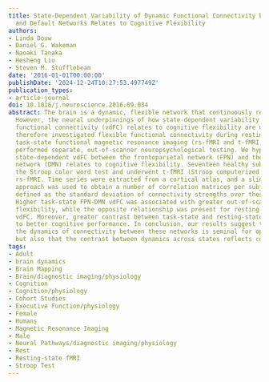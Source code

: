```yaml
---
title: State-Dependent Variability of Dynamic Functional Connectivity between Frontoparietal
  and Default Networks Relates to Cognitive Flexibility
authors:
- Linda Douw
- Daniel G. Wakeman
- Naoaki Tanaka
- Hesheng Liu
- Steven M. Stufflebeam
date: '2016-01-01T00:00:00'
publishDate: '2024-12-24T10:27:53.497749Z'
publication_types:
- article-journal
doi: 10.1016/j.neuroscience.2016.09.034
abstract: The brain is a dynamic, flexible network that continuously reconfigures.
  However, the neural underpinnings of how state-dependent variability of dynamic
  functional connectivity (vdFC) relates to cognitive flexibility are unclear. We
  therefore investigated flexible functional connectivity during resting-state and
  task-state functional magnetic resonance imaging (rs-fMRI and t-fMRI, resp.) and
  performed separate, out-of-scanner neuropsychological testing. We hypothesize that
  state-dependent vdFC between the frontoparietal network (FPN) and the default mode
  network (DMN) relates to cognitive flexibility. Seventeen healthy subjects performed
  the Stroop color word test and underwent t-fMRI (Stroop computerized version) and
  rs-fMRI. Time series were extracted from a cortical atlas, and a sliding window
  approach was used to obtain a number of correlation matrices per subject. vdFC was
  defined as the standard deviation of connectivity strengths over these windows.
  Higher task-state FPN-DMN vdFC was associated with greater out-of-scanner cognitive
  flexibility, while the opposite relationship was present for resting-state FPN-DMN
  vdFC. Moreover, greater contrast between task-state and resting-state vdFC related
  to better cognitive performance. In conclusion, our results suggest that not only
  the dynamics of connectivity between these networks is seminal for optimal functioning,
  but also that the contrast between dynamics across states reflects cognitive performance.
tags:
- Adult
- brain dynamics
- Brain Mapping
- Brain/diagnostic imaging/physiology
- Cognition
- Cognition/physiology
- Cohort Studies
- Executive Function/physiology
- Female
- Humans
- Magnetic Resonance Imaging
- Male
- Neural Pathways/diagnostic imaging/physiology
- Rest
- Resting-state fMRI
- Stroop Test
---
```

